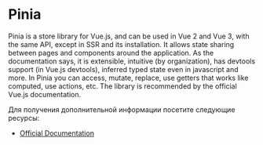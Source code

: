 # Pinia

Pinia is a store library for Vue.js, and can be used in Vue 2 and Vue 3, with the same API, except in SSR and its installation. It allows state sharing between pages and components around the application. As the documentation says, it is extensible, intuitive (by organization), has devtools support (in Vue.js devtools), inferred typed state even in javascript and more. In Pinia you can access, mutate, replace, use getters that works like computed, use actions, etc. The library is recommended by the official Vue.js documentation.

Для получения дополнительной информации посетите следующие ресурсы:

- [Official Documentation](https://pinia.vuejs.org/)
